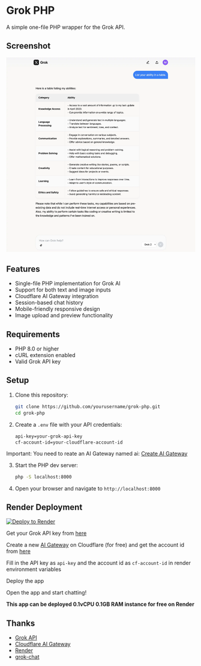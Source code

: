 # Grok PHP

A simple one-file PHP wrapper for the Grok API.

## Screenshot

![Screenshot](img/screenshot.webp)

## Features

- Single-file PHP implementation for Grok AI
- Support for both text and image inputs
- Cloudflare AI Gateway integration
- Session-based chat history
- Mobile-friendly responsive design
- Image upload and preview functionality

## Requirements

- PHP 8.0 or higher
- cURL extension enabled
- Valid Grok API key

## Setup

1. Clone this repository:
   ```bash
   git clone https://github.com/yourusername/grok-php.git
   cd grok-php
   ```

2. Create a `.env` file with your API credentials:
   ```
   api-key=your-grok-api-key
   cf-account-id=your-cloudflare-account-id
   ```
Important: You need to reate an AI Gateway named ai: [Create AI Gateway](https://dash.cloudflare.com/?to=/:account/ai/ai-gateway)

3. Start the PHP dev server:
   ```bash
   php -S localhost:8000
   ```

4. Open your browser and navigate to `http://localhost:8000`

## Render Deployment
[![Deploy to Render](https://render.com/images/deploy-to-render-button.svg)](https://render.com/deploy?repo=https://github.com/365cent/grok-chat)

Get your Grok API key from [here](https://console.x.ai)

Create a new [AI Gateway](https://developers.cloudflare.com/ai-gateway/get-started/) on Cloudflare (for free) and get the account id from [here](https://developers.cloudflare.com/fundamentals/setup/find-account-and-zone-ids/)

Fill in the API key as `api-key` and the account id as `cf-account-id` in render environment variables

Deploy the app

Open the app and start chatting!

**This app can be deployed 0.1vCPU 0.1GB RAM instance for free on Render**

## Thanks

- [Grok API](https://x.ai)
- [Cloudflare AI Gateway](https://developers.cloudflare.com/ai-gateway/)
- [Render](https://render.com)
- [grok-chat](https://github.com/365cent/grok-chat)
